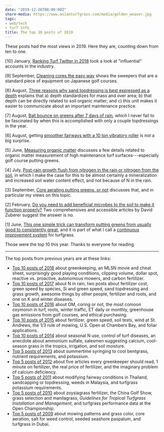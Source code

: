 ```yaml
---
date: "2019-12-26T00:00:00Z"
share-media: https://www.asianturfgrass.com/media/golden_weaver.jpg
tags:
- web/tech
- turf info
title: The top 10 posts of 2019
---
```


These posts had the most views in 2019. Here they are, counting down from ten to one.

[10] January, [Ranking Turf Twitter in 2018](https://www.asianturfgrass.com/2019-01-31-ranking-of-turf-twitter-in-2018/) took a look at "influential" accounts in the industry.

[9] September, [Cleaning cores the easy way](https://www.asianturfgrass.com/2019-09-16-cleaning-cores-the-easy-way/) shows the sweepers that are a standard piece of equipment on Japanese golf courses.

[8] August, [Three reasons why sand topdressing is best expressed as a depth](https://www.asianturfgrass.com/2019-08-08-three-reasons-sand-depth/) explains that a) depth standardizes for mass and over area; b) that depth can be directly related to soil organic matter; and c) this unit makes it easier to communicate about an important maintenance practice.

[7] August, [Ball bounce on greens after 7 days of rain](https://www.asianturfgrass.com/2019-08-27-ball-bounce-after-7-days-of-rain/), which I never fail to be fascinated by when this is accomplished with only a couple topdressings in the year.

[6] August, getting [smoother fairways with a 10 ton vibratory roller](https://www.asianturfgrass.com/2019-08-17-rolling-fairways-with-a-road-roller/) is not a big surprise.

[5] June, [Measuring organic matter](https://www.asianturfgrass.com/2019-06-10-measuring-organic-matter/) discusses a few details related to organic matter measurement of high maintenance turf surfaces---especially golf course putting greens.

[4] July, [Post-rain growth flush from nitrogen in the rain or nitrogen from the soil](https://www.asianturfgrass.com/2019-07-09-nitrogen-in-rain-or-nitrogen-from-the-soil/), in which I make the case for this to be almost certainly a mineralization and increased soil water content effect, and not because of N in the rain.

[3] September, [Core aerating putting greens, or not](https://www.asianturfgrass.com/2019-09-29-core-aerate-greens/
) discusses that, and in particular my views on this topic.

[2] February, [Do you need to add beneficial microbes to the soil to make it function properly?](https://www.asianturfgrass.com/2019-02-18-zuberer-beneficial-microbes/) Two comprehensives and accessible articles by David Zuberer suggest the answer is no.

[1] June, [This one simple trick can transform putting greens from usually good to consistently great](https://www.asianturfgrass.com/2019-06-25-one-simple-trick-better-greens/), and it is part of what I call a [continuous improvement system](https://www.asianturfgrass.com/2019-11-25-continuous-improvement-presentation/) for turfgrass.

Those were the top 10 this year. Thanks to everyone for reading. 

---

The top posts from previous years are at these links:

* [Top 10 posts of 2018](https://www.asianturfgrass.com/2019-01-02-top-10-posts-2018/) about greenkeeping, an MLSN movie and cheat sheet, surprisingly good playing conditions, clipping volume, dollar spot, reactive vs. proactive, autonomous mowers, and carbon fertilizer.  
* [Top 10 posts of 2017](https://www.asianturfgrass.com/2017-12-30-top-10-posts-of-2017/) about N in rain, two posts about fertilizer cost, green speed by species, Si and green speed, sand topdressing and grass growth, awesome things by other people, fertilizer and roots, and one on K and winter diseases.
* [Top 10 posts of 2016](http://www.blog.asianturfgrass.com/2016/12/top-10-posts-of-2016.html) about OM, coring or not, the most comoon oxymoron in turf, roots, winter traffic, ET daily or monthly, greenhouse gas emissions from golf courses, and ethical purchasing.
* [Top 10 posts of 2015](http://www.blog.asianturfgrass.com/2015/12/top-10-posts-on-the-blog-in-2015.html) about fertilizer, green speed, soil tests, wind at St. Andrews, the 1/3 rule of mowing, U.S. Open at Chambers Bay, and foliar applications.
* [Top 10 posts of 2014](http://www.blog.asianturfgrass.com/2014/12/top-10-posts-on-the-blog-in-2014.html) about seasonal N use, control of turf diseases, an anecdote about ammonium sulfate, salesmen suggesting calcium, cool-season grass in the tropics, irrigation, and soil moisture.
* [Top 5 posts of 2013](http://www.blog.asianturfgrass.com/2013/12/counting-down-top-5-posts-this-year.html) about summertime syringing to cool bentgrass, nutrient requirements, and potassium.
* [Top 5 posts of 2012](http://www.blog.asianturfgrass.com/2013/12/counting-down-top-5-posts-of-2012.html) about five articles every greenkeeper should read, 1 minute on fertilizer, the real price of fertilizer, and the imaginary problem of calcium deficiency.
* [Top 5 posts of 2011](http://www.blog.asianturfgrass.com/2013/12/counting-down-top-5-posts-of-2011.html) about modifying fairway conditions in Thailand, sandcapping or topdressing, weeds in Malaysia, and turfgrass potassium requirements.
* [Top 5 posts of 2010](http://www.blog.asianturfgrass.com/2013/12/counting-down-top-5-posts-of-2010.html) about zoysiagrass fertilizer, the China Golf Show, grass selection and manilagrass, *Guidelines for Tropical Turfgrass Installation and Management*, and turfgrass performance data at the Open Championship.
* [Top 5 posts of 2009](http://www.blog.asianturfgrass.com/2013/11/top-5-posts-of-2009.html) about mowing patterns and grass color, core aeration, salt for weed control, seeded seashore paspalum, and turfgrass in Dubai.

